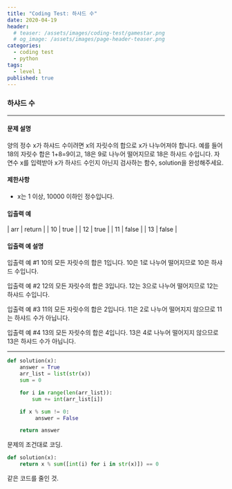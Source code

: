 ```yaml
---
title: "Coding Test: 하샤드 수"
date: 2020-04-19
header:
  # teaser: /assets/images/coding-test/gamestar.png
  # og_image: /assets/images/page-header-teaser.png
categories:
  - coding test
  - python
tags:
  - level 1
published: true
---
```


### 하샤드 수

---

#### 문제 설명

양의 정수 x가 하샤드 수이려면 x의 자릿수의 합으로 x가 나누어져야 합니다. 예를 들어 18의 자릿수 합은 1+8=9이고, 18은 9로 나누어 떨어지므로 18은 하샤드 수입니다. 자연수 x를 입력받아 x가 하샤드 수인지 아닌지 검사하는 함수, solution을 완성해주세요.


#### 제한사항

- x는 1 이상, 10000 이하인 정수입니다.

#### 입출력 예

| arr | return |
| 10 | true |
| 12 | true |
| 11	| false |
| 13 |  false |

#### 입출력 예 설명

입출력 예 #1
10의 모든 자릿수의 합은 1입니다. 10은 1로 나누어 떨어지므로 10은 하샤드 수입니다.

입출력 예 #2
12의 모든 자릿수의 합은 3입니다. 12는 3으로 나누어 떨어지므로 12는 하샤드 수입니다.

입출력 예 #3
11의 모든 자릿수의 합은 2입니다. 11은 2로 나누어 떨어지지 않으므로 11는 하샤드 수가 아닙니다.

입출력 예 #4
13의 모든 자릿수의 합은 4입니다. 13은 4로 나누어 떨어지지 않으므로 13은 하샤드 수가 아닙니다.

---

```python
def solution(x):
    answer = True
    arr_list = list(str(x))
    sum = 0

    for i in range(len(arr_list)):
        sum += int(arr_list[i])

    if x % sum != 0:
         answer = False

    return answer
```

문제의 조건대로 코딩.

```python
def solution(x):
    return x % sum([int(i) for i in str(x)]) == 0
```

같은 코드를 줄인 것.
